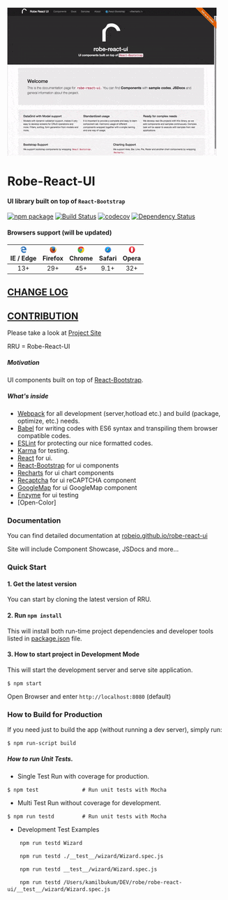 ![Showcase](./showcase.gif)
# Robe-React-UI
#### UI library built on top of <code>React-Bootstrap</code>

[![npm package](https://badge.fury.io/js/robe-react-ui.svg)](https://badge.fury.io/js/robe-react-ui)
[![Build Status](https://travis-ci.org/robeio/robe-react-ui.svg?branch=master)](https://travis-ci.org/robeio/robe-react-ui)
[![codecov](https://codecov.io/gh/robeio/robe-react-ui/branch/master/graph/badge.svg)](https://codecov.io/gh/robeio/robe-react-ui)
[![Dependency Status](https://www.versioneye.com/user/projects/58232e6e73023b003f2875af/badge.svg)](https://www.versioneye.com/user/projects/58232e6e73023b003f2875af)

#### Browsers support (will be updated)
| <img src="./static/edge.png" alt="IE / Edge" width="16px" height="16px" /></br>IE / Edge | <img src="./static/firefox.png" alt="Firefox" width="16px" height="16px" /></br>Firefox | <img src="./static/chrome.png" alt="Chrome" width="16px" height="16px" /></br>Chrome | <img src="./static/safari.png" alt="Safari" width="16px" height="16px" /></br>Safari | <img src="./static/opera.png" alt="Opera" width="16px" height="16px" /></br>Opera |
| :---------: | :---------: | :---------: | :---------: | :---------: |
| 13+ | 29+| 45+ | 9.1+ | 32+ |

 ## [CHANGE LOG](./CHANGELOG.md)
 
 ## [CONTRIBUTION](./CONTRIBUTION.md)

 Please take a look at [Project Site](http://robeio.github.io/robe-react-ui/)

RRU = Robe-React-UI

##### Motivation

UI components built on top of [React-Bootstrap](https://react-bootstrap.github.io/).

##### What's inside
* [Webpack](https://webpack.github.io/) for all development (server,hotload etc.) and build (package, optimize, etc.) needs.
* [Babel](https://babeljs.io/) for writing codes with ES6 syntax and transpiling them browser compatible codes. 
* [ESLint](http://eslint.org/) for protecting our nice formatted codes.
* [Karma](https://karma-runner.github.io/0.13/index.html) for testing.
* [React](https://facebook.github.io/react/) for ui.
* [React-Bootstrap](https://react-bootstrap.github.io/) for ui components
* [Recharts](http://recharts.org/) for ui chart components
* [Recaptcha](https://github.com/appleboy/react-recaptcha) for ui reCAPTCHA component
* [GoogleMap](https://github.com/istarkov/google-map-react) for ui GoogleMap component
* [Enzyme](https://github.com/airbnb/enzyme) for ui testing
* [Open-Color]

### Documentation
 You can find detailed documentation at [robeio.github.io/robe-react-ui](http://robeio.github.io/robe-react-ui/)
 
 Site will include Component Showcase, JSDocs and more...


### Quick Start

#### 1. Get the latest version
You can start by cloning the latest version of RRU.

#### 2. Run `npm install`
This will install both run-time project dependencies and developer tools listed
in [package.json](./package.json) file.

#### 3. How to start project in Development Mode

This will start the development server and serve site application.

```shell
$ npm start
```
  
Open Browser and enter `http://localhost:8080` (default) 

### How to Build for Production

If you need just to build the app (without running a dev server), simply run:

```shell
$ npm run-script build
```
 
#####  How to run Unit Tests.

* Single Test Run with coverage for production.

```shell
$ npm test              # Run unit tests with Mocha
```

* Multi Test Run without coverage for development. 


```shell
$ npm run testd         # Run unit tests with Mocha
```

* Development Test Examples 


```ssh
    npm run testd Wizard
```
```ssh
    npm run testd ./__test__/wizard/Wizard.spec.js
```
```ssh
    npm run testd __test__/wizard/Wizard.spec.js
```
```ssh
    npm run testd /Users/kamilbukum/DEV/robe/robe-react-ui/__test__/wizard/Wizard.spec.js
```


